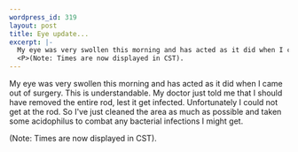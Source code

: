 ```yaml
--- 
wordpress_id: 319
layout: post
title: Eye update...
excerpt: |-
  My eye was very swollen this morning and has acted as it did when I came out of surgery.  This is understandable.  My doctor just told me that I should have removed the entire rod, lest it get infected.  Unfortunately I could not get at the rod.  So I've just cleaned the area as much as possible and taken some acidophilus to combat any bacterial infections I might get.
  <P>(Note: Times are now displayed in CST).
---
```

My eye was very swollen this morning and has acted as it did when I came out of surgery.  This is understandable.  My doctor just told me that I should have removed the entire rod, lest it get infected.  Unfortunately I could not get at the rod.  So I've just cleaned the area as much as possible and taken some acidophilus to combat any bacterial infections I might get.
<P>(Note: Times are now displayed in CST).
